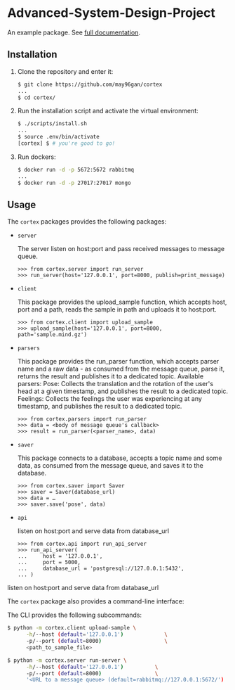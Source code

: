 

# Advanced-System-Design-Project

An example package. See [full documentation](https://advanced-system-design-foobar.readthedocs.io/en/latest/).

## Installation

1. Clone the repository and enter it:

    ```sh
    $ git clone https://github.com/may96gan/cortex
    ...
    $ cd cortex/
    ```

2. Run the installation script and activate the virtual environment:

    ```sh
    $ ./scripts/install.sh
    ...
    $ source .env/bin/activate
    [cortex] $ # you're good to go!
    ```
 
3. Run dockers:
    ```sh
    $ docker run -d -p 5672:5672 rabbitmq
    ...
    $ docker run -d -p 27017:27017 mongo 

## Usage

The `cortex` packages provides the following packages:

- `server`

    The server listen on host:port and pass received messages to message queue.

    ```pycon
    >>> from cortex.server import run_server
    >>> run_server(host='127.0.0.1', port=8000, publish=print_message)
    ```
 
- `client`

    This package provides the upload_sample function, 
    which accepts host, port and a path,
    reads the sample in path and uploads it to host:port.

    ```pycon
    >>> from cortex.client import upload_sample
    >>> upload_sample(host='127.0.0.1', port=8000, path='sample.mind.gz')
    ```
    
 - `parsers`

    This package provides the run_parser function, 
    which accepts parser name and a raw data - as consumed from the message queue,
    parse it, returns the result and publishes it to a dedicated topic.
    Available parsers: 
    Pose: Collects the translation and the rotation of the user's head at a given timestamp, and publishes the result to a dedicated               topic.
    Feelings: Collects the feelings the user was experiencing at any timestamp, and publishes the result to a dedicated topic.

    ```pycon
    >>> from cortex.parsers import run_parser
    >>> data = <body of message queue's callback>
    >>> result = run_parser(<parser_name>, data)
    ```
    
 - `saver`
 
    This package connects to a database, accepts a topic name and some data, as consumed from the message queue, and saves it to the         database.
    
    ```pycon
    >>> from cortex.saver import Saver
    >>> saver = Saver(database_url)
    >>> data = …
    >>> saver.save('pose', data)
    ```
- `api`

    listen on host:port and serve data from database_url
    
    ```pycon
    >>> from cortex.api import run_api_server
    >>> run_api_server(
    ...     host = '127.0.0.1',
    ...     port = 5000,
    ...     database_url = 'postgresql://127.0.0.1:5432',
    ... )
    ```
listen on host:port and serve data from database_url



The `cortex` package also provides a command-line interface:

The CLI provides the following subcommands:

```sh
$ python -m cortex.client upload-sample \
      -h/--host (default='127.0.0.1')             \
      -p/--port (default=8000)                    \
      <path_to_sample_file>

```


```sh
$ python -m cortex.server run-server \
      -h/--host (default='127.0.0.1')          \
      -p/--port (default=8000)                 \
      '<URL to a message queue> (default=rabbitmq://127.0.0.1:5672/')

```


